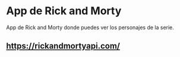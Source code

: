 # App de Rick and Morty

App de Rick and Morty donde puedes ver los personajes de la serie.

## https://rickandmortyapi.com/
